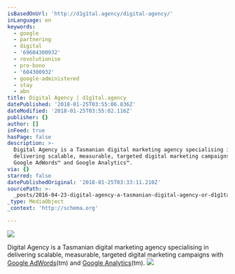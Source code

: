 ```yaml
---
isBasedOnUrl: 'http://d1g1tal.agency/digital-agency/'
inLanguage: en
keywords:
  - google
  - partnering
  - digital
  - '69604300932'
  - revolutionise
  - pro-bono
  - '604300932'
  - google-administered
  - stay
  - abn
title: Digital Agency | d1g1tal.agency
datePublished: '2018-01-25T03:55:06.836Z'
dateModified: '2018-01-25T03:55:02.116Z'
publisher: {}
author: []
inFeed: true
hasPage: false
description: >-
  Digital Agency is a Tasmanian digital marketing agency specialising in
  delivering scalable, measurable, targeted digital marketing campaigns with
  Google AdWords™ and Google Analytics™. 
via: {}
starred: false
datePublishedOriginal: '2018-01-25T03:33:11.210Z'
sourcePath: >-
  _posts/2016-04-23-digital-agency-a-tasmanian-digital-agency-or-d1g1talagency.md
_type: MediaObject
_context: 'http://schema.org'

---
```

![](https://the-grid-user-content.s3-us-west-2.amazonaws.com/06192f63-d9b2-48cb-a170-81dfa8a368e6.png)

Digital Agency is a Tasmanian digital marketing agency specialising in delivering scalable, measurable, targeted digital marketing campaigns with [Google AdWords][0](tm) and [Google Analytics][1](tm). ![](https://s3-us-west-2.amazonaws.com/the-grid-img/p/025c105736e1186109c1c41f61a1100e726d6b9b.jpg)

[0]: https://www.google.com.au/adwords/
[1]: http://google.com/analytics